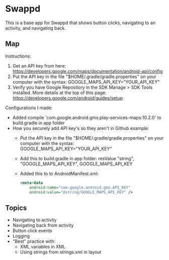 # Swappd

This is a base app for Swappd that shows button clicks, navigating to an activity, and navigating back.

## Map
Instructions:
1. Get an API key from here: https://developers.google.com/maps/documentation/android-api/config
2. Put the API key in the file "$HOME/.gradle/gradle.properties" on your computer with the syntax: GOOGLE_MAPS_API_KEY="YOUR_API_KEY"
3. Verify you have Google Repository in the SDK Manage > SDK Tools installed. More details at the top of this page: https://developers.google.com/android/guides/setup

Configurations I made:
* Added compile 'com.google.android.gms:play-services-maps:10.2.0' to build.gradle in app folder
* How you securely add API key's so they aren't in Github example:
    * Put the API key in the file "$HOME/.gradle/gradle.properties" on your computer with the syntax: GOOGLE_MAPS_API_KEY="YOUR_API_KEY"
    * Add this to build.gradle in app folder: resValue "string", "GOOGLE_MAPS_API_KEY", GOOGLE_MAPS_API_KEY
    * Added this to to AndroidManifest.xml:
    
        ```XML
        <meta-data
            android:name="com.google.android.geo.API_KEY"
            android:value="@string/GOOGLE_MAPS_API_KEY" />
        ```

## Topics
* Navigating to activity
* Navigating back from activity
* Button click events
* Logging
* "Best" practice with:
  * XML variables in XML
  * Using strings from strings.xml in layout
